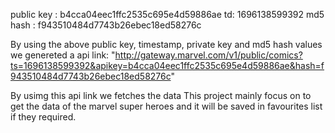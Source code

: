public key :   b4cca04eec1ffc2535c695e4d59886ae
td: 1696138599392
md5 hash : f943510484d7743b26ebec18ed58276c

By using the above public key, timestamp, private key and md5 hash values we genereted a api link:
    "http://gateway.marvel.com/v1/public/comics?ts=1696138599392&apikey=b4cca04eec1ffc2535c695e4d59886ae&hash=f943510484d7743b26ebec18ed58276c"

By usimg this api link we fetches the data
This project mainly focus on to get the data of the marvel super heroes and it will be saved in favourites list if they required.

